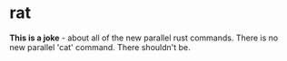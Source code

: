 # rat

**This is a joke** - about all of the new parallel rust commands.
There is no new parallel 'cat' command. There shouldn't be.

